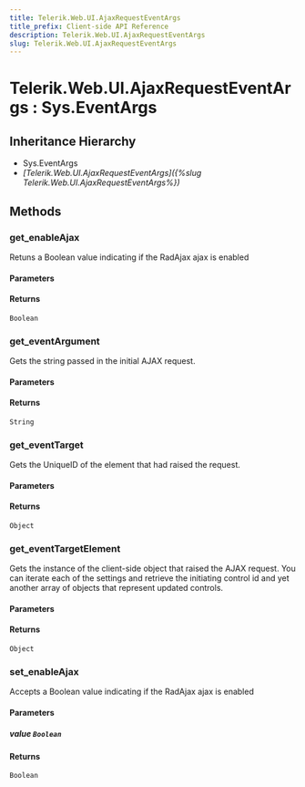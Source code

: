 ```yaml
---
title: Telerik.Web.UI.AjaxRequestEventArgs
title_prefix: Client-side API Reference
description: Telerik.Web.UI.AjaxRequestEventArgs
slug: Telerik.Web.UI.AjaxRequestEventArgs
---
```


# Telerik.Web.UI.AjaxRequestEventArgs : Sys.EventArgs 

## Inheritance Hierarchy

* Sys.EventArgs
* *[Telerik.Web.UI.AjaxRequestEventArgs]({%slug Telerik.Web.UI.AjaxRequestEventArgs%})*


## Methods

###  get_enableAjax

Retuns a Boolean value indicating if the RadAjax ajax is enabled

#### Parameters

#### Returns

`Boolean` 

### get_eventArgument

Gets the string passed in the initial AJAX request.

#### Parameters

#### Returns

`String` 

### get_eventTarget

Gets the UniqueID of the element that had raised the request.

#### Parameters

#### Returns

`Object` 

### get_eventTargetElement

Gets the instance of the client-side object that raised the AJAX request. You can iterate each of the settings and retrieve the initiating control id and yet another array of objects that represent updated controls.

#### Parameters

#### Returns

`Object` 

### set_enableAjax

Accepts a Boolean value indicating if the RadAjax ajax is enabled

#### Parameters
##### value  `Boolean`

#### Returns

`Boolean` 



